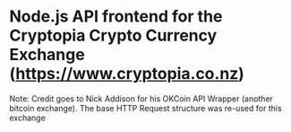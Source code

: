 Node.js API frontend for the Cryptopia Crypto Currency Exchange (https://www.cryptopia.co.nz)
===============


Note: Credit goes to Nick Addison for his OKCoin API Wrapper (another bitcoin exchange).  The base HTTP Request structure was re-used for this exchange


